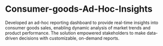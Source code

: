 # Consumer-goods-Ad-Hoc-Insights
Developed an ad-hoc reporting dashboard to provide real-time insights into consumer goods sales, enabling dynamic analysis of market trends and product performance. The solution empowered stakeholders to make data-driven decisions with customizable, on-demand reports.
